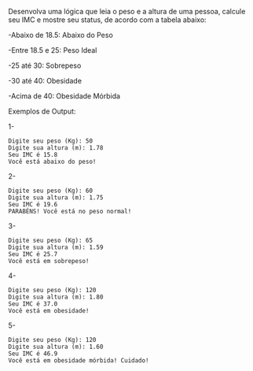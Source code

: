 Desenvolva uma lógica que leia o peso e a altura de uma pessoa, calcule seu IMC e mostre seu status, de acordo com a tabela abaixo:

-Abaixo de 18.5: Abaixo do Peso

-Entre 18.5 e 25: Peso Ideal

-25 até 30: Sobrepeso

-30 até 40: Obesidade

-Acima de 40: Obesidade Mórbida

Exemplos de Output:

1-
~~~
Digite seu peso (Kg): 50
Digite sua altura (m): 1.78
Seu IMC é 15.8
Você está abaixo do peso!
~~~
2-
~~~
Digite seu peso (Kg): 60
Digite sua altura (m): 1.75
Seu IMC é 19.6
PARABÉNS! Você está no peso normal!
~~~
3-
~~~
Digite seu peso (Kg): 65
Digite sua altura (m): 1.59
Seu IMC é 25.7
Você está em sobrepeso!
~~~
4-
~~~
Digite seu peso (Kg): 120
Digite sua altura (m): 1.80
Seu IMC é 37.0
Você está em obesidade!
~~~
5-
~~~
Digite seu peso (Kg): 120
Digite sua altura (m): 1.60
Seu IMC é 46.9
Você está em obesidade mórbida! Cuidado!
~~~